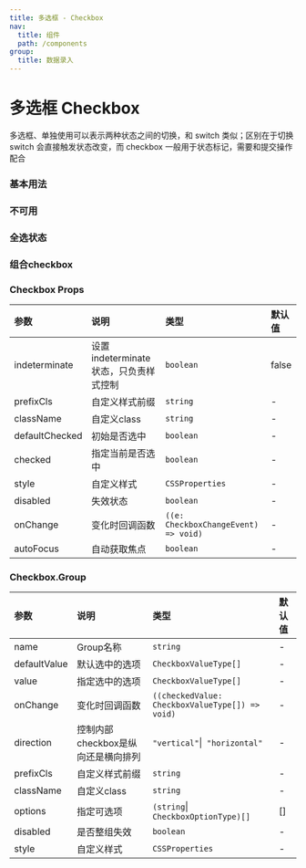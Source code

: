 ```yaml
---
title: 多选框 - Checkbox
nav:
  title: 组件
  path: /components
group:
  title: 数据录入
---
```


# 多选框 Checkbox

多选框、单独使用可以表示两种状态之间的切换，和 switch 类似；区别在于切换 switch 会直接触发状态改变，而 checkbox 一般用于状态标记，需要和提交操作配合

### 基本用法
<code src="./demos/basic.tsx"  ></code>

### 不可用
<code src="./demos/disabled.tsx"></code>

### 全选状态
<code src="./demos/check-all.tsx"></code>

### 组合checkbox
<code src="./demos/checkbox-group.tsx"></code>

### Checkbox Props

| 参数 | 说明 | 类型 | 默认值 |
| :--- | :--- | :--- | :----- |
| indeterminate      | 设置 indeterminate 状态，只负责样式控制 | `boolean`  | false      |
| prefixCls      | 自定义样式前缀 | `string`  | -      |
| className      | 自定义class | `string`  | -      |
| defaultChecked      | 初始是否选中 | `boolean`  | -      |
| checked      | 指定当前是否选中 | `boolean`  | -      |
| style      | 自定义样式 | `CSSProperties`  | -      |
| disabled      | 失效状态 | `boolean`  | -      |
| onChange      | 变化时回调函数 | `((e: CheckboxChangeEvent) => void)`  | -      |
| autoFocus      | 自动获取焦点 | `boolean`  | -      |


### Checkbox.Group

| 参数 | 说明 | 类型 | 默认值 |
| :--- | :--- | :--- | :----- |
| name      | Group名称 | `string`  | -      |
| defaultValue      | 默认选中的选项 | `CheckboxValueType[]`  | -      |
| value      | 指定选中的选项 | `CheckboxValueType[]`  | -      |
| onChange      | 变化时回调函数 | `((checkedValue: CheckboxValueType[]) => void)`  | -      |
| direction      | 控制内部checkbox是纵向还是横向排列 | `"vertical"`\|` "horizontal"`  | -      |
| prefixCls      | 自定义样式前缀 | `string`  | -      |
| className      | 自定义class | `string`  | -      |
| options      | 指定可选项 | `(string`\|` CheckboxOptionType)[]`  | []      |
| disabled      | 是否整组失效 | `boolean`  | -      |
| style      | 自定义样式 | `CSSProperties`  | -      |


### 
